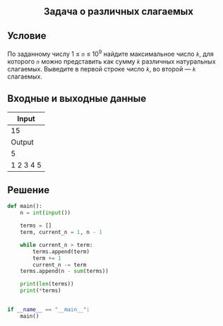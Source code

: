 <h2 align=center>Задача о различных слагаемых</h2>

## Условие
По заданному числу 1 &#8804; *`n`* &#8804; 10<sup>9</sup> найдите максимальное число *`k`*, для которого *`n`* можно представить как сумму *`k`*  различных натуральных слагаемых. Выведите в первой строке число *`k`*, во второй — *`k`* слагаемых.
## Входные и выходные данные
| Input |
| ---|
| 15 |
|Output|
|5|
|1 2 3 4 5|
## Решение
```python
def main():
    n = int(input())

    terms = []
    term, current_n = 1, n - 1

    while current_n > term:
        terms.append(term)
        term += 1
        current_n -= term
    terms.append(n - sum(terms))

    print(len(terms))
    print(*terms)


if __name__ == "__main__":
    main()
```